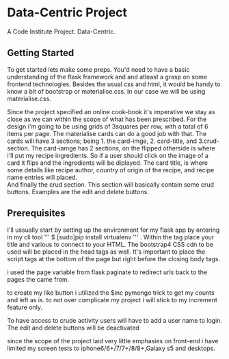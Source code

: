 # Data-Centric Project

A Code Institute Project. Data-Centric.

## Getting Started
To get started lets make some preps. You'd need to have a basic understanding of the flask framework and and atleast a grasp on some frontend technologies. Besides the usual css and html, it would be handy to know a bit of bootstrap or materialise.css. In our case we will be using materialise.css. 

 Since the project specified an online cook-book it's imperative we stay as close as we can within the scope of what has been prescribed. For the design i'm going to be using grids of 3squares per row, with a total of 6 items per page. The materialise cards can do a good job with that. The cards will have 3 sections; being 1. the card-imge, 2. card-title, and 3.crud-section.
 The card-iamge has 2 sections, on the flipped otherside is where i'll put my recipe ingredients. So if a user should click on the image of a card it flips and the ingredients will be diplayed. The card title,  is where some details like recipe author, country of origin of the recipe, and recipe name entries will placed.  
 And finally the crud section. This section will basically contain some crud buttons. Examples are the edit and delete buttons.
 
 
 
## Prerequisites

I'll ussually start by setting up the environment for my flask app by entering in my cli tool ''' 
$ [sudo]pip install virtualenv 
''' .
Within the <head> tag place your title and various <links> to connect to your HTML. The bootstrap4 CSS cdn to be used will be placed in the head tags as well. It's important to place the script tags at the bottom of the page but right before the closing body tags.
 


i used the page variable from flask paginate to redirect urls back to the pages the came from. 

to create my like button i utilized the $inc pymongo trick to get my counts and left as is.
to not over complicate my project i will stick to my increment feature only. 

To have access to crude activity users will have to add a user name to login. The edit and delete buttons will be deactivated 



since the scope of the project laid very little emphasies on front-end i have 
limited my screen tests to iphone6/6+/7/7+/8/8+,Galaxy s5 and desktops.

